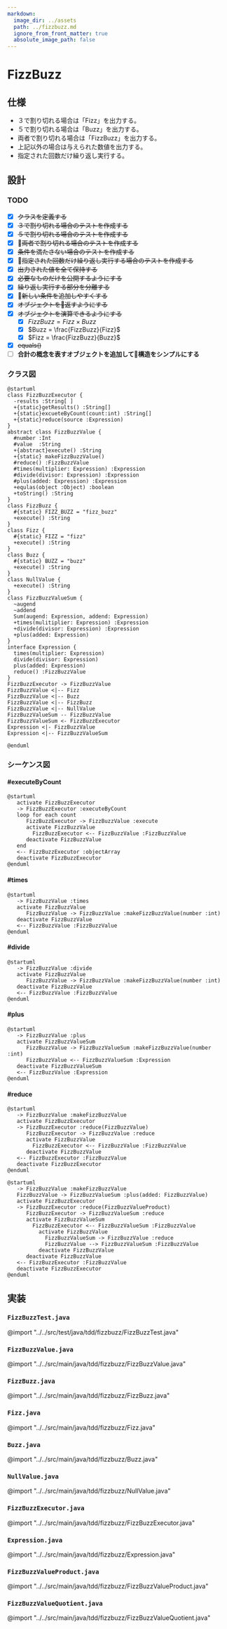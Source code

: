 ```yaml
---
markdown:
  image_dir: ../assets
  path: ../fizzbuzz.md
  ignore_from_front_matter: true
  absolute_image_path: false
---
```


# FizzBuzz
## 仕様
+ ３で割り切れる場合は「Fizz」を出力する。
+ ５で割り切れる場合は「Buzz」を出力する。
+ 両者で割り切れる場合は「FizzBuzz」を出力する。
+ 上記以外の場合は与えられた数値を出力する。
+ 指定された回数だけ繰り返し実行する。

## 設計
### TODO
+ [x] ~~クラスを定義する~~
+ [x] ~~３で割り切れる場合のテストを作成する~~
+ [x] ~~５で割り切れる場合のテストを作成する~~
+ [x] ~~両者で割り切れる場合のテストを作成する~~
+ [x] ~~条件を満たさない場合のテストを作成する~~
+ [x] ~~指定された回数だけ繰り返し実行する場合のテストを作成する~~
+ [x] ~~出力された値を全て保持する~~
+ [x] ~~必要なものだけを公開するようにする~~
+ [x] ~~繰り返し実行する部分を分離する~~
+ [x] ~~新しい条件を追加しやすくする~~
+ [x] ~~オブジェクトを返すようにする~~
+ [x] ~~オブジェクトを演算できるようにする~~
  + [x] $FizzBuzz = {Fizz}\times{Buzz}$
  + [x] $Buzz = \frac{FizzBuzz}{Fizz}$
  + [x] $Fizz = \frac{FizzBuzz}{Buzz}$
+ [x] ~~equals()~~
+ [ ] **合計の概念を表すオブジェクトを追加して構造をシンプルにする**

### クラス図
```puml
@startuml
class FizzBuzzExecutor {
  -results :String[ ]
  +{static}getResults() :String[]  
  +{static}excueteByCount(count:int) :String[]
  +{static}reduce(source :Expression)
}
abstract class FizzBuzzValue {
  #number :Int
  #value  :String
  +{abstract}execute() :String
  +{static} makeFizzBuzzValue()
  #reduce() :FizzBuzzValue
  #times(multiplier: Expression) :Expression
  #divide(divisor: Expression) :Expression
  #plus(added: Expression) :Expression  
  +equlas(object :Object) :boolean
  +toString() :String
}
class FizzBuzz {
  #{static} FIZZ_BUZZ = "fizz_buzz"
  +execute() :String
}
class Fizz {
  #{static} FIZZ = "fizz"
  +execute() :String
}
class Buzz {
  #{static} BUZZ = "buzz"  
  +execute() :String  
}
class NullValue {
  +execute() :String  
}
class FizzBuzzValueSum {
  ~augend
  ~addend
  Sum(augend: Expression, addend: Expression)
  +times(mulitiplier: Expression) :Expression
  +divide(divisor: Expression) :Expression
  +plus(added: Expression)
}
interface Expression {
  times(multiplier: Expression)
  divide(divisor: Expression)
  plus(added: Expression)
  reduce() :FizzBuzzValue
}
FizzBuzzExecutor -> FizzBuzzValue
FizzBuzzValue <|-- Fizz
FizzBuzzValue <|-- Buzz
FizzBuzzValue <|-- FizzBuzz
FizzBuzzValue <|-- NullValue
FizzBuzzValueSum -- FizzBuzzValue
FizzBuzzValueSum <- FizzBuzzExecutor
Expression <|- FizzBuzzValue
Expression <|-- FizzBuzzValueSum

@enduml
```
### シーケンス図
#### #executeByCount
```puml
@startuml
   activate FizzBuzzExecutor
   -> FizzBuzzExecutor :executeByCount
   loop for each count
      FizzBuzzExecutor -> FizzBuzzValue :execute
      activate FizzBuzzValue
        FizzBuzzExecutor <-- FizzBuzzValue :FizzBuzzValue
      deactivate FizzBuzzValue
   end
   <-- FizzBuzzExecutor :objectArray
   deactivate FizzBuzzExecutor
@enduml
```
#### #times
```puml
@startuml
   -> FizzBuzzValue :times
   activate FizzBuzzValue
      FizzBuzzValue -> FizzBuzzValue :makeFizzBuzzValue(number :int)      
   deactivate FizzBuzzValue
   <-- FizzBuzzValue :FizzBuzzValue
@enduml
```

#### #divide
```puml
@startuml
   -> FizzBuzzValue :divide
   activate FizzBuzzValue
      FizzBuzzValue -> FizzBuzzValue :makeFizzBuzzValue(number :int)
   deactivate FizzBuzzValue
   <-- FizzBuzzValue :FizzBuzzValue
@enduml
```

#### #plus
```puml
@startuml
   -> FizzBuzzValue :plus
   activate FizzBuzzValueSum
      FizzBuzzValue -> FizzBuzzValueSum :makeFizzBuzzValue(number :int)
      FizzBuzzValue <-- FizzBuzzValueSum :Expression
   deactivate FizzBuzzValueSum
   <-- FizzBuzzValue :Expression
@enduml
```

#### #reduce
```puml
@startuml
   -> FizzBuzzValue :makeFizzBuzzValue
   activate FizzBuzzExecutor
   -> FizzBuzzExecutor :reduce(FizzBuzzValue)
      FizzBuzzExecutor -> FizzBuzzValue :reduce
      activate FizzBuzzValue
        FizzBuzzExecutor <-- FizzBuzzValue :FizzBuzzValue
      deactivate FizzBuzzValue   
   <-- FizzBuzzExecutor :FizzBuzzValue
   deactivate FizzBuzzExecutor
@enduml
```

```puml
@startuml
   -> FizzBuzzValue :makeFizzBuzzValue
   FizzBuzzValue -> FizzBuzzValueSum :plus(added: FizzBuzzValue)
   activate FizzBuzzExecutor
   -> FizzBuzzExecutor :reduce(FizzBuzzValueProduct)
      FizzBuzzExecutor -> FizzBuzzValueSum :reduce
      activate FizzBuzzValueSum
        FizzBuzzExecutor <-- FizzBuzzValueSum :FizzBuzzValue
          activate FizzBuzzValue
            FizzBuzzValueSum -> FizzBuzzValue :reduce
            FizzBuzzValue --> FizzBuzzValueSum :FizzBuzzValue
          deactivate FizzBuzzValue
      deactivate FizzBuzzValue   
   <-- FizzBuzzExecutor :FizzBuzzValue
   deactivate FizzBuzzExecutor
@enduml
```


## 実装

### `FizzBuzzTest.java`
@import "../../src/test/java/tdd/fizzbuzz/FizzBuzzTest.java"
### `FizzBuzzValue.java`
@import "../../src/main/java/tdd/fizzbuzz/FizzBuzzValue.java"
### `FizzBuzz.java`
@import "../../src/main/java/tdd/fizzbuzz/FizzBuzz.java"
### `Fizz.java`
@import "../../src/main/java/tdd/fizzbuzz/Fizz.java"
### `Buzz.java`
@import "../../src/main/java/tdd/fizzbuzz/Buzz.java"
### `NullValue.java`
@import "../../src/main/java/tdd/fizzbuzz/NullValue.java"
### `FizzBuzzExecutor.java`
@import "../../src/main/java/tdd/fizzbuzz/FizzBuzzExecutor.java"
### `Expression.java`
@import "../../src/main/java/tdd/fizzbuzz/Expression.java"
### `FizzBuzzValueProduct.java`
@import "../../src/main/java/tdd/fizzbuzz/FizzBuzzValueProduct.java"
### `FizzBuzzValueQuotient.java`
@import "../../src/main/java/tdd/fizzbuzz/FizzBuzzValueQuotient.java"


